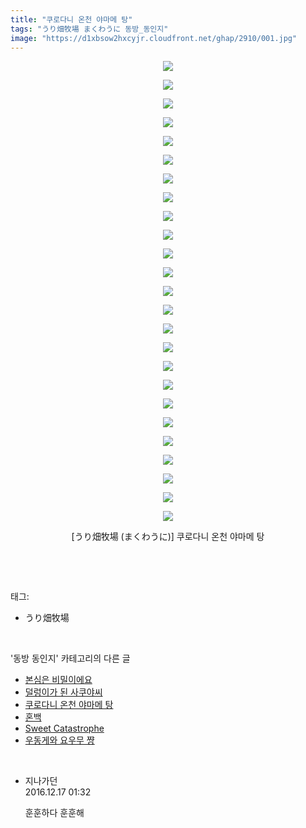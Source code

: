 ```yaml
---
title: "쿠로다니 온천 야마메 탕"
tags: "うり畑牧場 まくわうに 동방_동인지"
image: "https://d1xbsow2hxcyjr.cloudfront.net/ghap/2910/001.jpg"
---
```

<div class="article">
<p style="text-align: center; clear: none; float: none;"><img src="{{ site.imgserver10 }}/ghap/2910/001.jpg"/></p>
<p style="text-align: center; clear: none; float: none;"><img src="{{ site.imgserver10 }}/ghap/2910/002.jpg"/></p>
<p style="text-align: center; clear: none; float: none;"><img src="{{ site.imgserver10 }}/ghap/2910/003.jpg"/></p>
<p style="text-align: center; clear: none; float: none;"><img src="{{ site.imgserver10 }}/ghap/2910/004.jpg"/></p>
<p style="text-align: center; clear: none; float: none;"><img src="{{ site.imgserver10 }}/ghap/2910/005.jpg"/></p>
<p style="text-align: center; clear: none; float: none;"><img src="{{ site.imgserver10 }}/ghap/2910/006.jpg"/></p>
<p style="text-align: center; clear: none; float: none;"><img src="{{ site.imgserver10 }}/ghap/2910/007.jpg"/></p>
<p style="text-align: center; clear: none; float: none;"><img src="{{ site.imgserver10 }}/ghap/2910/008.jpg"/></p>
<p style="text-align: center; clear: none; float: none;"><img src="{{ site.imgserver10 }}/ghap/2910/009.jpg"/></p>
<p style="text-align: center; clear: none; float: none;"><img src="{{ site.imgserver10 }}/ghap/2910/010.jpg"/></p>
<p style="text-align: center; clear: none; float: none;"><img src="{{ site.imgserver10 }}/ghap/2910/011.jpg"/></p>
<p style="text-align: center; clear: none; float: none;"><img src="{{ site.imgserver10 }}/ghap/2910/012.jpg"/></p>
<p style="text-align: center; clear: none; float: none;"><img src="{{ site.imgserver10 }}/ghap/2910/013.jpg"/></p>
<p style="text-align: center; clear: none; float: none;"><img src="{{ site.imgserver10 }}/ghap/2910/014.jpg"/></p>
<p style="text-align: center; clear: none; float: none;"><img src="{{ site.imgserver10 }}/ghap/2910/015.jpg"/></p>
<p style="text-align: center; clear: none; float: none;"><img src="{{ site.imgserver10 }}/ghap/2910/016.jpg"/></p>
<p style="text-align: center; clear: none; float: none;"><img src="{{ site.imgserver10 }}/ghap/2910/017.jpg"/></p>
<p style="text-align: center; clear: none; float: none;"><img src="{{ site.imgserver10 }}/ghap/2910/018.jpg"/></p>
<p style="text-align: center; clear: none; float: none;"><img src="{{ site.imgserver10 }}/ghap/2910/019.jpg"/></p>
<p style="text-align: center; clear: none; float: none;"><img src="{{ site.imgserver10 }}/ghap/2910/020.jpg"/></p>
<p style="text-align: center; clear: none; float: none;"><img src="{{ site.imgserver10 }}/ghap/2910/021.jpg"/></p>
<p style="text-align: center; clear: none; float: none;"><img src="{{ site.imgserver10 }}/ghap/2910/022.jpg"/></p>
<p style="text-align: center; clear: none; float: none;"><img src="{{ site.imgserver10 }}/ghap/2910/023.jpg"/></p>
<p style="text-align: center; clear: none; float: none;"><img src="{{ site.imgserver10 }}/ghap/2910/024.jpg"/></p>
<p style="text-align: center; clear: none; float: none;"><img src="{{ site.imgserver10 }}/ghap/2910/025.jpg"/></p>
<p style="text-align: center; clear: none; float: none;">[うり畑牧場 (まくわうに)] 쿠로다니 온천 야마메 탕</p>
<p><br/></p>
</div><br/>
<div class="tagTrail">
<p>태그: </p>
<ul>
<li>うり畑牧場</li>
</ul>
</div><br/>
<div class="another">
<p>'동방 동인지' 카테고리의 다른 글</p>
<ul>
<li><a href="/ghap_2917">본심은 비밀이에요</a></li>
<li><a href="/ghap_2914">덜렁이가 된 사쿠야씨</a></li>
<li><a href="/ghap_2910">쿠로다니 온천 야마메 탕</a></li>
<li><a href="/ghap_2905">혼백</a></li>
<li><a href="/ghap_2904">Sweet Catastrophe</a></li>
<li><a href="/ghap_2903">우동게와 요우무 쨩</a></li>
</ul>
</div><br/>
<div class="cb_module cb_fluid">
<div class="cb_wrt cb_profile">
<div class="comment">
<ul>
<li class="cb_thumb_off" id="comment14871600">
<div class="cb_comment_area">
<div class="cb_info_area">
<div class="cb_section">
<span class="cb_nick_name">지나가던</span>
</div>
<div class="cb_section">
<span class="cb_date">2016.12.17 01:32 </span>
</div>
</div>
<div class="cb_dsc_comment">
<p class="cb_dsc">
											훈훈하다 훈훈해
										</p>
</div>
</div></li>
</ul>
</div>
</div><!-- commentList close -->
</div><br/>
